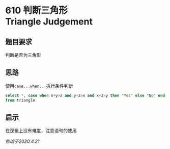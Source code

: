 # 610 判断三角形<br>Triangle Judgement

## 题目要求
判断是否为三角形

## 思路
使用`case...when...`执行条件判断
```sql
select *, case when x+y>z and y+z>x and x+z>y then "Yes" else "No" end as triangle
from triangle
```

## 启示
在逻辑上没有难度，注意语句的使用

*修改于2020.4.21*
